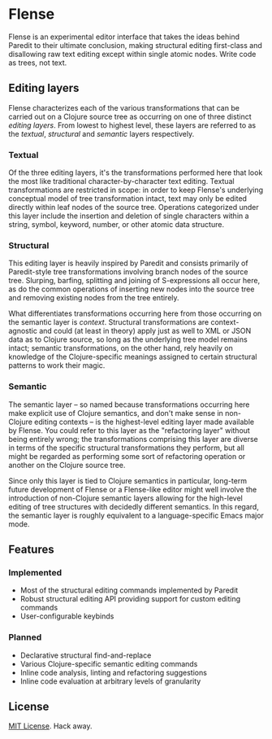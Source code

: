 # Flense
Flense is an experimental editor interface that takes the ideas behind Paredit to their ultimate conclusion, making structural editing first-class and disallowing raw text editing except within single atomic nodes. Write code as trees, not text.

## Editing layers

Flense characterizes each of the various transformations that can be carried out on a Clojure source tree as occurring on one of three distinct *editing layers*. From lowest to highest level, these layers are referred to as the *textual*, *structural* and *semantic* layers respectively.

### Textual

Of the three editing layers, it's the transformations performed here that look the most like traditional character-by-character text editing. Textual transformations are restricted in scope: in order to keep Flense's underlying conceptual model of tree transformation intact, text may only be edited directly within leaf nodes of the source tree. Operations categorized under this layer include the insertion and deletion of single characters within a string, symbol, keyword, number, or other atomic data structure.

### Structural

This editing layer is heavily inspired by Paredit and consists primarily of Paredit-style tree transformations involving branch nodes of the source tree. Slurping, barfing, splitting and joining of S-expressions all occur here, as do the common operations of inserting new nodes into the source tree and removing existing nodes from the tree entirely.

What differentiates transformations occurring here from those occurring on the semantic layer is *context*. Structural transformations are context-agnostic and could (at least in theory) apply just as well to XML or JSON data as to Clojure source, so long as the underlying tree model remains intact; semantic transformations, on the other hand, rely heavily on knowledge of the Clojure-specific meanings assigned to certain structural patterns to work their magic.

### Semantic

The semantic layer – so named because transformations occurring here make explicit use of Clojure semantics, and don't make sense in non-Clojure editing contexts – is the highest-level editing layer made available by Flense. You could refer to this layer as the "refactoring layer" without being entirely wrong; the transformations comprising this layer are diverse in terms of the specific structural transformations they perform, but all might be regarded as performing some sort of refactoring operation or another on the Clojure source tree.

Since only this layer is tied to Clojure semantics in particular, long-term future development of Flense or a Flense-like editor might well involve the introduction of non-Clojure semantic layers allowing for the high-level editing of tree structures with decidedly different semantics. In this regard, the semantic layer is roughly equivalent to a language-specific Emacs major mode.

## Features

### Implemented

* Most of the structural editing commands implemented by Paredit
* Robust structural editing API providing support for custom editing commands
* User-configurable keybinds

### Planned

* Declarative structural find-and-replace
* Various Clojure-specific semantic editing commands
* Inline code analysis, linting and refactoring suggestions
* Inline code evaluation at arbitrary levels of granularity

## License
[MIT License](http://opensource.org/licenses/MIT). Hack away.
